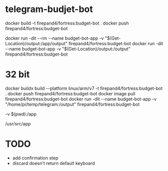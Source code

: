 # telegram-budjet-bot

docker build -t firepand4/fortress:budget-bot .
docker push firepand4/fortress:budget-bot

docker run -dit --rm --name budget-bot-app -v "$(Get-Location)/output:/app/output" firepand4/fortress:budget-bot
docker run -dit --name budget-bot-app -v "$(Get-Location)/output:/output" firepand4/fortress:budget-bot


# 32 bit
docker buildx build --platform linux/arm/v7 -t firepand4/fortress:budget-bot .
docker push firepand4/fortress:budget-bot
docker image pull firepand4/fortress:budget-bot
docker run -dit --name budget-bot-app -v "/home/pi/temp/telegram:/output" firepand4/fortress:budget-bot

-v $(pwd):/app

/usr/src/app


# TODO
- add confirmation step
- discard doesn't return default keyboard
